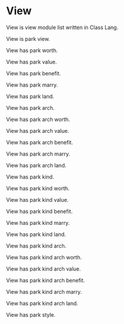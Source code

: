 # View

View is view module list written in Class Lang.

View is park view.

View has park worth.

View has park value.

View has park benefit.

View has park marry.

View has park land.

View has park arch.

View has park arch worth.

View has park arch value.

View has park arch benefit.

View has park arch marry.

View has park arch land.

View has park kind.

View has park kind worth.

View has park kind value.

View has park kind benefit.

View has park kind marry.

View has park kind land.

View has park kind arch.

View has park kind arch worth.

View has park kind arch value.

View has park kind arch benefit.

View has park kind arch marry.

View has park kind arch land.

View has park style.